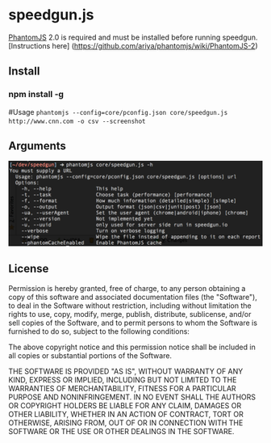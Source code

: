 # speedgun.js
[PhantomJS](http://www.phantomjs.org/) 2.0 is required and must be installed before running speedgun. [Instructions here] (https://github.com/ariya/phantomjs/wiki/PhantomJS-2)

## Install
### npm install -g

#Usage
`phantomjs --config=core/pconfig.json core/speedgun.js http://www.cnn.com -o csv --screenshot`


## Arguments
![readme/speedgun-help.png](readme/speedgun-help.png)

## License

Permission is hereby granted, free of charge, to any person obtaining a copy
of this software and associated documentation files (the "Software"), to deal
in the Software without restriction, including without limitation the rights
to use, copy, modify, merge, publish, distribute, sublicense, and/or sell
copies of the Software, and to permit persons to whom the Software is
furnished to do so, subject to the following conditions:

The above copyright notice and this permission notice shall be included in
all copies or substantial portions of the Software.

THE SOFTWARE IS PROVIDED "AS IS", WITHOUT WARRANTY OF ANY KIND, EXPRESS OR
IMPLIED, INCLUDING BUT NOT LIMITED TO THE WARRANTIES OF MERCHANTABILITY,
FITNESS FOR A PARTICULAR PURPOSE AND NONINFRINGEMENT. IN NO EVENT SHALL THE
AUTHORS OR COPYRIGHT HOLDERS BE LIABLE FOR ANY CLAIM, DAMAGES OR OTHER
LIABILITY, WHETHER IN AN ACTION OF CONTRACT, TORT OR OTHERWISE, ARISING FROM,
OUT OF OR IN CONNECTION WITH THE SOFTWARE OR THE USE OR OTHER DEALINGS IN
THE SOFTWARE.

